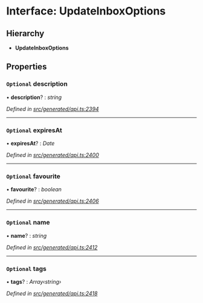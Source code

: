 # Interface: UpdateInboxOptions

## Hierarchy

* **UpdateInboxOptions**

## Properties

### `Optional` description

• **description**? : *string*

*Defined in [src/generated/api.ts:2394](https://github.com/mailslurp/mailslurp-client/blob/a26884c/src/generated/api.ts#L2394)*

___

### `Optional` expiresAt

• **expiresAt**? : *Date*

*Defined in [src/generated/api.ts:2400](https://github.com/mailslurp/mailslurp-client/blob/a26884c/src/generated/api.ts#L2400)*

___

### `Optional` favourite

• **favourite**? : *boolean*

*Defined in [src/generated/api.ts:2406](https://github.com/mailslurp/mailslurp-client/blob/a26884c/src/generated/api.ts#L2406)*

___

### `Optional` name

• **name**? : *string*

*Defined in [src/generated/api.ts:2412](https://github.com/mailslurp/mailslurp-client/blob/a26884c/src/generated/api.ts#L2412)*

___

### `Optional` tags

• **tags**? : *Array‹string›*

*Defined in [src/generated/api.ts:2418](https://github.com/mailslurp/mailslurp-client/blob/a26884c/src/generated/api.ts#L2418)*
